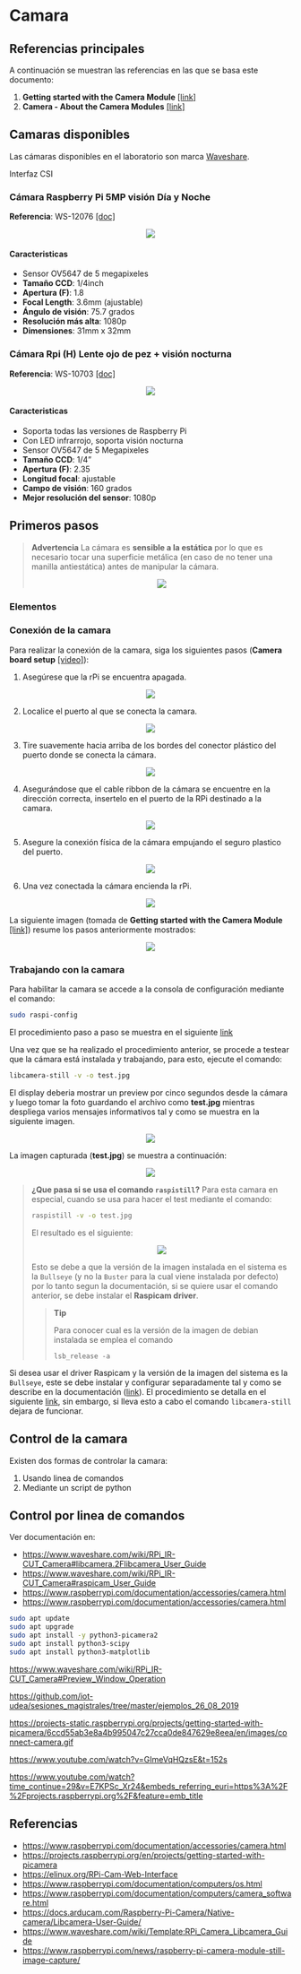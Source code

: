 # Camara

## Referencias principales

A continuación se muestran las referencias en las que se basa este documento:
1. **Getting started with the Camera Module** [[link]](https://projects.raspberrypi.org/en/projects/getting-started-with-picamera/0)
2. **Camera - About the Camera Modules** [[link]](https://www.raspberrypi.com/documentation/accessories/camera.html)

## Camaras disponibles

Las cámaras disponibles en el laboratorio son marca [Waveshare](https://www.waveshare.com/).

Interfaz CSI

### Cámara Raspberry Pi 5MP visión Día y Noche

**Referencia**: WS-12076 [[doc]](https://www.waveshare.com/wiki/RPi_IR-CUT_Camera)

<p align = "center">
<img src="RPi IR-CUT Camera_1.jpg">
</p>

#### Caracteristicas
* Sensor OV5647 de 5 megapixeles
* **Tamaño CCD**: 1/4inch
* **Apertura (F)**: 1.8
* **Focal Length**: 3.6mm (ajustable)
* **Ángulo de visión**: 75.7 grados
* **Resolución más alta**: 1080p
* **Dimensiones**: 31mm x 32mm

### Cámara Rpi (H) Lente ojo de pez + visión nocturna

**Referencia**: WS-10703 [[doc]](https://www.waveshare.com/wiki/RPi_Camera_(H))

<p align = "center">
<img src="WS-10703.jpg">
</p>

#### Caracteristicas

* Soporta todas las versiones de Raspberry Pi
* Con LED infrarrojo, soporta visión nocturna
* Sensor OV5647 de 5 Megapixeles
* **Tamaño CCD**: 1/4”
* **Apertura (F)**: 2.35
* **Longitud focal**: ajustable
* **Campo de visión**: 160 grados
* **Mejor resolución del sensor**: 1080p

## Primeros pasos

> **Advertencia**
> La cámara es **sensible a la estática** por lo que es necesario tocar una superficie metálica (en caso de no tener una manilla antiestática) antes de manipular la cámara. 
> <p align = "center">
>   <img src = "estatica.png"> 
> </p> 

### Elementos


### Conexión de la camara

Para realizar la conexión de la camara, siga los siguientes pasos (**Camera board setup** [[video]](https://www.youtube.com/watch?v=GImeVqHQzsE&t=152s)):

1. Asegúrese que la rPi se encuentra apagada.

<p align = "center">
  <img src = "pasos_1.png"> 
</p> 

2. Localice el puerto al que se conecta la camara.

<p align = "center">
  <img src = "pasos_2.png"> 
</p> 

3. Tire suavemente hacia arriba de los bordes del conector plástico del puerto donde se conecta la cámara.

<p align = "center">
  <img src = "pasos_3.png"> 
</p> 

4. Asegurándose que el cable ribbon de la cámara se encuentre en la dirección correcta, insertelo en el puerto de la RPi destinado a la camara.
   
<p align = "center">
  <img src = "pasos_4.png"> 
</p> 

5. Asegure la conexión física de la cámara empujando el seguro plastico del puerto.

<p align = "center">
  <img src = "pasos_5.png"> 
</p> 

6. Una vez conectada la cámara encienda la rPi.

<p align = "center">
  <img src = "pasos_6.png"> 
</p> 

La siguiente imagen (tomada de **Getting started with the Camera Module** [[link]](https://projects.raspberrypi.org/en/projects/getting-started-with-picamera/0)) resume los pasos anteriormente mostrados:

<p align = "center">
  <img src = "https://projects-static.raspberrypi.org/projects/getting-started-with-picamera/6ccd55ab3e8a4b995047c27cca0de847629e8eea/en/images/connect-camera.gif"> 
</p> 


### Trabajando con la camara

Para habilitar la camara se accede a la consola de configuración mediante el comando:

```bash
sudo raspi-config
```

El procedimiento paso a paso se muestra en el siguiente [link](camera/README.md)

Una vez que se ha realizado el procedimiento anterior, se procede a testear que la cámara está instalada y trabajando, para esto, ejecute el comando:

```bash
libcamera-still -v -o test.jpg
```
El display deberia mostrar un preview por cinco segundos desde la cámara y luego tomar la foto guardando el archivo como **test.jpg** mientras despliega varios mensajes informativos tal y como se muestra en la siguiente imagen.

<p align = "center">
  <img src = "camera_test.png"> 
</p> 

La imagen capturada (**test.jpg**) se muestra a continuación:

<p align = "center">
  <img src = "test.jpg"> 
</p> 

> **¿Que pasa si se usa el comando `raspistill`?**
> Para esta camara en especial, cuando se usa para hacer el test mediante el comando:
>
> ```bash
> raspistill -v -o test.jpg
> ```
>
> El resultado es el siguiente:
> <p align = "center">
>   <img src = "camera_test-raspistill.png"> 
> </p> 
>
> Esto se debe a que la versión de la imagen instalada en el sistema es la `Bullseye` (y no la `Buster` para la cual viene instalada por defecto) por lo tanto segun la documentación, si se quiere usar el comando anterior, se debe instalar el **Raspicam driver**.
>
> >**Tip**
> > 
> >Para conocer cual es la versión de la imagen de debian instalada se emplea el comando
> >
> > ```
> > lsb_release -a
> > ```

Si desea usar el driver Raspicam y la versión de la imagen del sistema es la `Bullseye`, este se debe instalar y configurar separadamente tal y como se describe en la documentación ([link](https://www.waveshare.com/wiki/RPi_IR-CUT_Camera#Install_Raspicam_.28Optional.29)). El procedimiento se detalla en el siguiente [link](camera/README.md), sin embargo, si lleva esto a cabo el comando `libcamera-still` dejara de funcionar.  

## Control de la camara

Existen dos formas de controlar la camara:
1. Usando linea de comandos
2. Mediante un script de python

## Control por linea de comandos

Ver documentación en:
* https://www.waveshare.com/wiki/RPi_IR-CUT_Camera#libcamera.2Flibcamera_User_Guide
* https://www.waveshare.com/wiki/RPi_IR-CUT_Camera#raspicam_User_Guide
* https://www.raspberrypi.com/documentation/accessories/camera.html
* https://www.raspberrypi.com/documentation/accessories/camera.html





```bash
sudo apt update
sudo apt upgrade
sudo apt install -y python3-picamera2
sudo apt install python3-scipy
sudo apt install python3-matplotlib
```





https://www.waveshare.com/wiki/RPi_IR-CUT_Camera#Preview_Window_Operation

https://github.com/iot-udea/sesiones_magistrales/tree/master/ejemplos_26_08_2019


https://projects-static.raspberrypi.org/projects/getting-started-with-picamera/6ccd55ab3e8a4b995047c27cca0de847629e8eea/en/images/connect-camera.gif


https://www.youtube.com/watch?v=GImeVqHQzsE&t=152s



https://www.youtube.com/watch?time_continue=29&v=E7KPSc_Xr24&embeds_referring_euri=https%3A%2F%2Fprojects.raspberrypi.org%2F&feature=emb_title



## Referencias

* https://www.raspberrypi.com/documentation/accessories/camera.html
* https://projects.raspberrypi.org/en/projects/getting-started-with-picamera
* https://elinux.org/RPi-Cam-Web-Interface
* https://www.raspberrypi.com/documentation/computers/os.html
* https://www.raspberrypi.com/documentation/computers/camera_software.html
* https://docs.arducam.com/Raspberry-Pi-Camera/Native-camera/Libcamera-User-Guide/
* https://www.waveshare.com/wiki/Template:RPi_Camera_Libcamera_Guide
* https://www.raspberrypi.com/news/raspberry-pi-camera-module-still-image-capture/

